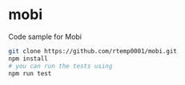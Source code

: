 # mobi
Code sample for Mobi

```bash
git clone https://github.com/rtemp0001/mobi.git
npm install
# you can run the tests using
npm run test
```

